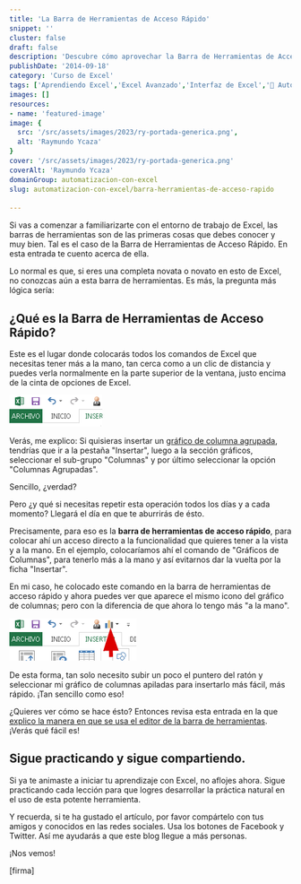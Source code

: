 ```yaml
---
title: 'La Barra de Herramientas de Acceso Rápido'
snippet: ''
cluster: false
draft: false 
description: 'Descubre cómo aprovechar la Barra de Herramientas de Acceso Rápido en Excel y optimiza tu flujo de trabajo.'
publishDate: '2014-09-18'
category: 'Curso de Excel'
tags: ['Aprendiendo Excel','Excel Avanzado','Interfaz de Excel','🤖 Automatización con Excel']
images: []
resources: 
- name: 'featured-image'
image: {
  src: '/src/assets/images/2023/ry-portada-generica.png',
  alt: 'Raymundo Ycaza'
}
cover: '/src/assets/images/2023/ry-portada-generica.png'
coverAlt: 'Raymundo Ycaza'
domainGroup: automatizacion-con-excel
slug: automatizacion-con-excel/barra-herramientas-de-acceso-rapido

---
```


Si vas a comenzar a familiarizarte con el entorno de trabajo de Excel, las barras de herramientas son de las primeras cosas que debes conocer y muy bien. Tal es el caso de la Barra de Herramientas de Acceso Rápido. En esta entrada te cuento acerca de ella.

Lo normal es que, si eres una completa novata o novato en esto de Excel, no conozcas aún a esta barra de herramientas. Es más, la pregunta más lógica sería:

## ¿Qué es la Barra de Herramientas de Acceso Rápido?

Este es el lugar donde colocarás todos los comandos de Excel que necesitas tener más a la mano, tan cerca como a un clic de distancia y puedes verla normalmente en la parte superior de la ventana, justo encima de la cinta de opciones de Excel.

![](/src/assets/images/2023/img_541764dbe9183.png)

Verás, me explico: Si quisieras insertar un [gráfico de columna agrupada](http://raymundoycaza.com/crear-un-grafico-de-columnas-en-excel/ "Crear un gráfico de Columnas en Excel"), tendrías que ir a la pestaña "Insertar", luego a la sección gráficos, seleccionar el sub-grupo "Columnas" y por último seleccionar la opción "Columnas Agrupadas".

Sencillo, ¿verdad?

Pero ¿y qué si necesitas repetir esta operación todos los días y a cada momento? Llegará el día en que te aburrirás de ésto.

Precisamente, para eso es la **barra de herramientas de acceso rápido**, para colocar ahí un acceso directo a la funcionalidad que quieres tener a la vista y a la mano. En el ejemplo, colocaríamos ahí el comando de "Gráficos de Columnas", para tenerlo más a la mano y así evitarnos dar la vuelta por la ficha "Insertar".

En mi caso, he colocado este comando en la barra de herramientas de acceso rápido y ahora puedes ver que aparece el mismo icono del gráfico de columnas; pero con la diferencia de que ahora lo tengo más "a la mano".

![](/src/assets/images/2023/img_54176580e317d.png)

De esta forma, tan solo necesito subir un poco el puntero del ratón y seleccionar mi gráfico de columnas apiladas para insertarlo más fácil, más rápido. ¡Tan sencillo como eso!

¿Quieres ver cómo se hace ésto? Entonces revisa esta entrada en la que [explico la manera en que se usa el editor de la barra de herramientas](http://raymundoycaza.com/como-agregar-una-macro-la-barra-de-herramientas-acceso-rapido/ "Cómo agregar una macro a la barra de herramientas de acceso rápido en Excel"). ¡Verás qué fácil es!

## Sigue practicando y sigue compartiendo.

Si ya te animaste a iniciar tu aprendizaje con Excel, no aflojes ahora. Sigue practicando cada lección para que logres desarrollar la práctica natural en el uso de esta potente herramienta.

Y recuerda, si te ha gustado el artículo, por favor compártelo con tus amigos y conocidos en las redes sociales. Usa los botones de Facebook y Twitter. Así me ayudarás a que este blog llegue a más personas.

¡Nos vemos!

\[firma\]
